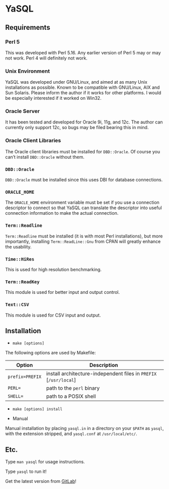 # YaSQL

## Requirements

### Perl 5

This was developed with Perl 5.16. Any earlier version of Perl 5 may or may not
work.  Perl 4 will definitely not work.

### Unix Environment

YaSQL was developed under GNU/Linux, and aimed at as many Unix installations as
possible.  Known to be compatible with GNU/Linux, AIX and Sun Solaris.  Please
inform the author if it works for other platforms.  I would be especially
interested if it worked on Win32.

### Oracle Server

It has been tested and developed for Oracle 9i, 11g, and 12c. The author can
currently only support 12c, so bugs may be filed bearing this in mind.

### Oracle Client Libraries

The Oracle client libraries must be installed for `DBD::Oracle`.  Of course you
can’t install `DBD::Oracle` without them.

### `DBD::Oracle`

`DBD::Oracle` must be installed since this uses DBI for database connections.

### `ORACLE_HOME`

The `ORACLE_HOME` environment variable must be set if you use a connection
descriptor to connect so that YaSQL can translate the descriptor into useful
connection information to make the actual connection.

### `Term::Readline`

`Term::Readline` must be installed (it is with most Perl installations), but
more importantly, installing `Term::ReadLine::Gnu` from CPAN will greatly
enhance the usability.

### `Time::HiRes`

This is used for high resolution benchmarking.

### `Term::ReadKey`

This module is used for better input and output control.

### `Text::CSV`

This module is used for CSV input and output.

## Installation

* `make [options]`

The following options are used by Makefile:

| Option          | Description                                                       |
| --------------- | ----------------------------------------------------------------- |
| `prefix=PREFIX` | install architecture-independent files in `PREFIX` [`/usr/local`] |
| `PERL=`         | path to the `perl` binary                                         |
| `SHELL=`        | path to a POSIX shell                                             |

* `make [options] install`

* Manual

Manual installation by placing `yasql.in` in a directory on your `$PATH` as
`yasql`, with the extension stripped, and `yasql.conf` at `/usr/local/etc/`.

## Etc.

Type `man yasql` for usage instructions.

Type `yasql` to run it!

Get the latest version from [GitLab](http://gitlab.com/ankitpati/yasql "YaSQL")!
